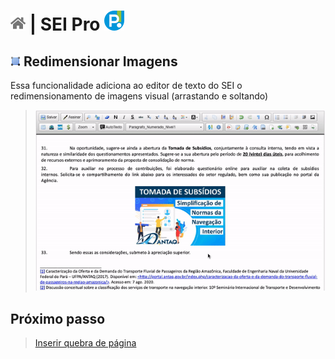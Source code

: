 # [![Home](../img/home.png)](../) |  SEI Pro ![Icone](../img/icon-32.png)

## ![SEI Pro Redimensionar Imagens](/img/icon-redimensionaimg.png) Redimensionar Imagens

Essa funcionalidade adiciona ao editor de texto do SEI o redimensionamento de imagens visual (arrastando e soltando)

> ![Tela Estilo de Tabelas](../img/tela-redimensionaimg.gif) 

## Próximo passo

> [Inserir quebra de página](./QUEBRAPAGINA.md)
